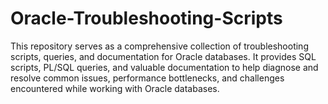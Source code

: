 # Oracle-Troubleshooting-Scripts
This repository serves as a comprehensive collection of troubleshooting scripts, queries, and documentation for Oracle databases. It provides SQL scripts, PL/SQL queries, and valuable documentation to help diagnose and resolve common issues, performance bottlenecks, and challenges encountered while working with Oracle databases.
